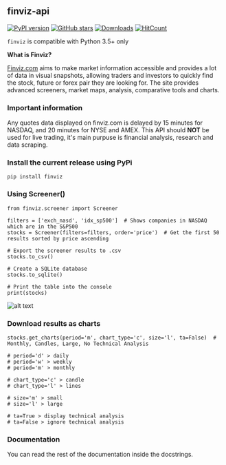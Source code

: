 ## finviz-api

[![PyPI version](https://badge.fury.io/py/finviz.svg)](https://badge.fury.io/py/finviz)
[![GitHub stars](https://img.shields.io/github/stars/mariostoev/finviz.svg)](https://github.com/mariostoev/finviz/stargazers)
[![Downloads](https://pepy.tech/badge/finviz)](https://pepy.tech/project/finviz)
[![HitCount](http://hits.dwyl.io/mariostoev/finviz.svg)](http://hits.dwyl.io/mariostoev/finviz)


`finviz` is compatible with Python 3.5+ only 

**What is Finviz?**

[Finviz.com](http://www.finviz.com) aims to make market information accessible and provides a lot of data in visual snapshots, allowing traders and investors to quickly find the stock, future or forex pair they are looking for. The site provides advanced screeners, market maps, analysis, comparative tools and charts.

### Important information

Any quotes data displayed on finviz.com is delayed by 15 minutes for NASDAQ, and 20 minutes for NYSE and AMEX. This API should **NOT** be used for live trading, it's main purpuse is financial analysis, research and data scraping.

### Install the current release using PyPi

    pip install finviz

### Using Screener()

    from finviz.screener import Screener
    
    filters = ['exch_nasd', 'idx_sp500']  # Shows companies in NASDAQ which are in the S&P500
    stocks = Screener(filters=filters, order='price')  # Get the first 50 results sorted by price ascending
    
    # Export the screener results to .csv 
    stocks.to_csv()
    
    # Create a SQLite database 
    stocks.to_sqlite()
    
    # Print the table into the console
    print(stocks)

![alt text](https://i.imgur.com/cb7UdxB.png)

### Download results as charts

    stocks.get_charts(period='m', chart_type='c', size='l', ta=False)  # Monthly, Candles, Large, No Technical Analysis
    
    # period='d' > daily 
    # period='w' > weekly
    # period='m' > monthly
    
    # chart_type='c' > candle
    # chart_type='l' > lines
    
    # size='m' > small
    # size='l' > large
    
    # ta=True > display technical analysis
    # ta=False > ignore technical analysis

### Documentation

You can read the rest of the documentation inside the docstrings.

